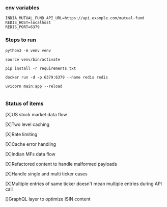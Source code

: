 ### env variables

```
INDIA_MUTUAL_FUND_API_URL=https://api.example.com/mutual-fund
REDIS_HOST=localhost
REDIS_PORT=6379
```

### Steps to run

```
python3 -m venv venv

source venv/bin/activate

pip install -r requirements.txt

docker run -d -p 6379:6379 --name redis redis

uvicorn main:app --reload


```


### Status of items

[X]US stock market data flow

[X]Two level caching

[X]Rate limiting

[X]Cache error handling

[X]Indian MFs data flow

[X]Refactored content to handle malformed payloads

[X]Handle single and multi ticker cases

[X]Multiple entries of same ticker doesn't mean multiple entries during API call

[]GraphQL layer to optimize ISIN content